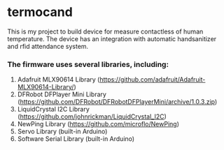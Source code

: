# termocand
This is my project to build device for measure contactless of human temperature. The device has an integration with automatic handsanitizer and rfid attendance system.
### The firmware uses several libraries, including:
1. Adafruit MLX90614 Library (https://github.com/adafruit/Adafruit-MLX90614-Library/)
2. DFRobot DFPlayer Mini Library (https://github.com/DFRobot/DFRobotDFPlayerMini/archive/1.0.3.zip)
3. LiquidCrystal I2C Library (https://github.com/johnrickman/LiquidCrystal_I2C)
4. NewPing Library (https://github.com/microflo/NewPing)
5. Servo Library (built-in Arduino)
6. Software Serial Library (built-in Arduino)
